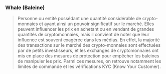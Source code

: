 ### Whale (Baleine) 

>  Personne ou entité possédant une quantité considérable de crypto-monnaies et ayant ainsi un pouvoir significatif sur le marché. Elles peuvent influencer les prix en achetant ou en vendant de grandes quantités de cryptomonnaies, mais il convient de noter que leur influence est souvent exagérée dans les médias. En effet, la majorité des transactions sur le marché des crypto-monnaies sont effectuées par de petits investisseurs, et les exchanges de cryptomonnaies ont mis en place des mesures de protection pour empêcher les baleines de manipuler les prix. Parmi ces mesures, on retrouve notamment les limites de commande et les vérifications KYC (Know Your Customer).
